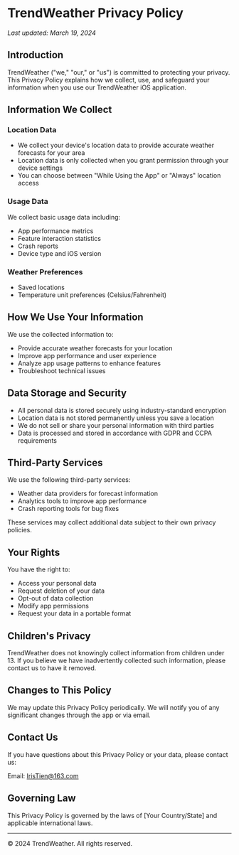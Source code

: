 # TrendWeather Privacy Policy

*Last updated: March 19, 2024*

## Introduction

TrendWeather ("we," "our," or "us") is committed to protecting your privacy. This Privacy Policy explains how we collect, use, and safeguard your information when you use our TrendWeather iOS application.

## Information We Collect

### Location Data
- We collect your device's location data to provide accurate weather forecasts for your area
- Location data is only collected when you grant permission through your device settings
- You can choose between "While Using the App" or "Always" location access

### Usage Data
We collect basic usage data including:
- App performance metrics
- Feature interaction statistics
- Crash reports
- Device type and iOS version

### Weather Preferences
- Saved locations
- Temperature unit preferences (Celsius/Fahrenheit)

## How We Use Your Information

We use the collected information to:
- Provide accurate weather forecasts for your location
- Improve app performance and user experience
- Analyze app usage patterns to enhance features
- Troubleshoot technical issues

## Data Storage and Security

- All personal data is stored securely using industry-standard encryption
- Location data is not stored permanently unless you save a location
- We do not sell or share your personal information with third parties
- Data is processed and stored in accordance with GDPR and CCPA requirements

## Third-Party Services

We use the following third-party services:
- Weather data providers for forecast information
- Analytics tools to improve app performance
- Crash reporting tools for bug fixes

These services may collect additional data subject to their own privacy policies.

## Your Rights

You have the right to:
- Access your personal data
- Request deletion of your data
- Opt-out of data collection
- Modify app permissions
- Request your data in a portable format

## Children's Privacy

TrendWeather does not knowingly collect information from children under 13. If you believe we have inadvertently collected such information, please contact us to have it removed.

## Changes to This Policy

We may update this Privacy Policy periodically. We will notify you of any significant changes through the app or via email.

## Contact Us

If you have questions about this Privacy Policy or your data, please contact us:

Email: IrisTien@163.com

## Governing Law

This Privacy Policy is governed by the laws of [Your Country/State] and applicable international laws.

---
© 2024 TrendWeather. All rights reserved. 